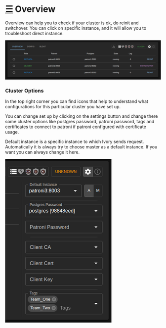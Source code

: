 # [☰](../README.md) Overview

Overview can help you to check if your cluster is ok, do reinit and switchover.
You can click on specific instance, and it will allow you to troubleshoot direct instance.

![overview](images/overview.png)

### Cluster Options

In the top right corner you can find icons that help to understand what configurations
for this particular cluster you have set up.

You can change set up by clicking on the settings button and change there some cluster 
options like postgres password, patroni password, tags and certificates to connect to 
patroni if patroni configured with certificate usage.

Default instance is a specific instance to which Ivory sends request. Automatically
it is always try to choose master as a default instance. If you want you can always change it
here.

![options](images/cluster_options.png)
